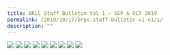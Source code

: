 ```yaml
---
title: BRLC Staff Bulletin Vol 1 – SEP & OCT 2019
permalink: /2019/10/17/brps-staff-bulletin-v1-n1/1/
description: ""
---
```


<img src="/images/BRPS-Staff-Bulletin-V1-N1-Final_Page_1.jpg">
<img src="/images/BRPS-Staff-Bulletin-V1-N1-Final_Page_2.jpg">
<img src="/images/BRPS-Staff-Bulletin-V1-N1-Final_Page_3.jpg">
<img src="/images/BRPS-Staff-Bulletin-V1-N1-Final_Page_4.jpg">
<img src="/images/BRPS-Staff-Bulletin-V1-N1-Final_Page_5.jpg">
<img src="/images/BRPS-Staff-Bulletin-V1-N1-Final_Page_6.jpg">
<img src="/images/BRPS-Staff-Bulletin-V1-N1-Final_Page_7.jpg">
<img src="/images/BRPS-Staff-Bulletin-V1-N1-Final_Page_8.jpg">
<img src="/images/BRPS-Staff-Bulletin-V1-N1-Final_Page_9.jpg">